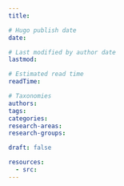 ```yaml
---
title:

# Hugo publish date
date:

# Last modified by author date
lastmod:

# Estimated read time
readTime:

# Taxonomies
authors:
tags:
categories:
research-areas:
research-groups:

draft: false

resources:
  - src:
---
```

